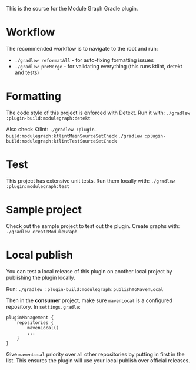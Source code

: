 This is the source for the Module Graph Gradle plugin.

# Workflow

The recommended workflow is to navigate to the root and run:

- `./gradlew reformatAll` - for auto-fixing formatting issues
- `./gradlew preMerge` - for validating everything (this runs ktlint, detekt and tests)

# Formatting

The code style of this project is enforced with Detekt. Run it with:
`./gradlew :plugin-build:modulegraph:detekt`

Also check Ktlint:
`./gradlew :plugin-build:modulegraph:ktlintMainSourceSetCheck`
`./gradlew :plugin-build:modulegraph:ktlintTestSourceSetCheck`

# Test

This project has extensive unit tests. Run them locally with:
`./gradlew :plugin:modulegraph:test`

# Sample project

Check out the sample project to test out the plugin. Create graphs with:
`./gradlew createModuleGraph`

# Local publish

You can test a local release of this plugin on another local project by publishing the plugin
locally.

Run:
`./gradlew :plugin-build:modulegraph:publishToMavenLocal`

Then in the **consumer** project, make sure `mavenLocal` is a configured repository.
In `settings.gradle`:

```
pluginManagement {
    repositories {
        mavenLocal()
        ...
    }
}
```

Give `mavenLocal` priority over all other repositories by putting in first in the list.
This ensures the plugin will use your local publish over official releases.
